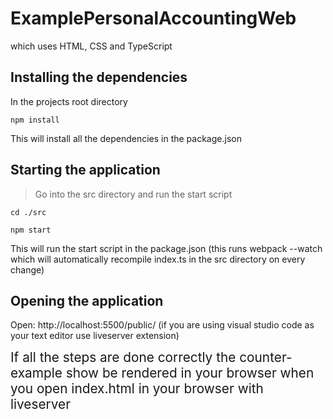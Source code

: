 # ExamplePersonalAccountingWeb

which uses HTML, CSS and TypeScript

## Installing the dependencies

In the projects root directory

```
npm install

```

This will install all the dependencies in the package.json

## Starting the application

> Go into the src directory and run the start script

```
cd ./src

npm start

```
This will run the start script in the package.json (this runs webpack --watch which will automatically recompile index.ts in the src directory on every change)

## Opening the application
Open: http://localhost:5500/public/ (if you are using visual studio code as your text editor use liveserver extension)

<p>
<span style="font-size: 1.3rem"> 
If all the steps are done correctly the counter-example  show be rendered  in your browser when you open index.html in your browser with liveserver
</span> <br/>
